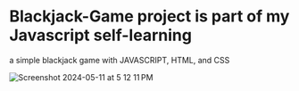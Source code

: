 # Blackjack-Game project is part of my Javascript self-learning
a simple blackjack game with JAVASCRIPT,  HTML, and CSS

![Screenshot 2024-05-11 at 5 12 11 PM](https://github.com/mengtongsrean/Blackjack-Game/assets/117432545/b3d0c862-18ba-47f8-a0f3-67e67e127626)
